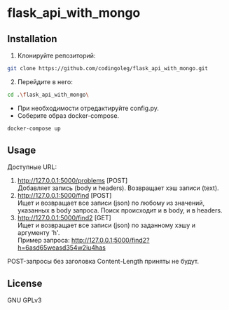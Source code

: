 # flask_api_with_mongo

## Installation
1. Клонируйте репозиторий:
```bash
git clone https://github.com/codingoleg/flask_api_with_mongo.git
```
2. Перейдите в него:
```bash
cd .\flask_api_with_mongo\
```
+ При необходимости отредактируйте config.py.
+ Соберите образ docker-compose.
```bash
docker-compose up
```

## Usage
Доступные URL:
1. http://127.0.0.1:5000/problems [POST]\
Добавляет запись (body и headers). Возвращает хэш записи (text).
2. http://127.0.0.1:5000/find [POST] \
Ищет и возвращает все записи (json) по любому из значений, указанных в body
запроса. Поиск происходит и в body, и в headers.
4. http://127.0.0.1:5000/find2 [GET] \
Ищет и возвращает все записи (json) по заданному хэшу и аргументу 'h'. \
Пример запроса: http://127.0.0.1:5000/find2?h=6asd65weasd354w2iu4has

POST-запросы без заголовка Content-Length приняты не будут.

## License
GNU GPLv3 